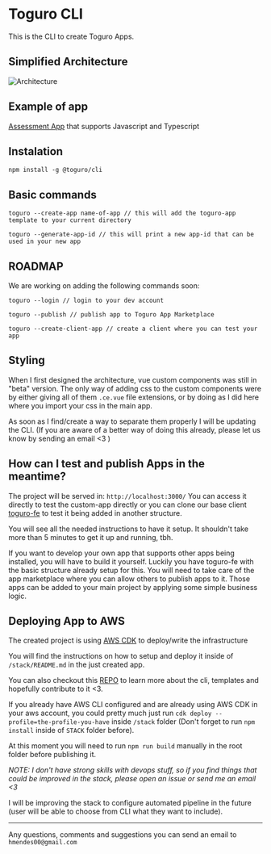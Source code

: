 # Toguro CLI

This is the CLI to create Toguro Apps.

## Simplified Architecture

![Architecture](https://i.ibb.co/BBbZPg4/Untitled-Artwork-5.png)

## Example of app

[Assessment App](https://github.com/hmendes00/assessment-app) that supports Javascript and Typescript

## Instalation

```
npm install -g @toguro/cli
```

## Basic commands

```
toguro --create-app name-of-app // this will add the toguro-app template to your current directory

toguro --generate-app-id // this will print a new app-id that can be used in your new app
```

## ROADMAP

We are working on adding the following commands soon:

```
toguro --login // login to your dev account

toguro --publish // publish app to Toguro App Marketplace

toguro --create-client-app // create a client where you can test your app
```

## Styling

When I first designed the architecture, vue custom components was still in "beta" version.
The only way of adding css to the custom components were by either giving all of them `.ce.vue` file extensions, or by doing as I did here where you import your css in the main app.

As soon as I find/create a way to separate them properly I will be updating the CLI.
(If you are aware of a better way of doing this already, please let us know by sending an email <3 )

## How can I test and publish Apps in the meantime?

The project will be served in: `http://localhost:3000/`
You can access it directly to test the custom-app directly or you can clone our base client [toguro-fe](https://github.com/hmendes00/toguro-fe) to test it being added in another structure.

You will see all the needed instructions to have it setup.
It shouldn't take more than 5 minutes to get it up and running, tbh.

If you want to develop your own app that supports other apps being installed, you will have to build it yourself.
Luckily you have toguro-fe with the basic structure already setup for this. You will need to take care of the app marketplace where you can allow others to publish apps to it. Those apps can be added to your main project by applying some simple business logic.

## Deploying App to AWS

The created project is using [AWS CDK](https://docs.aws.amazon.com/cdk/v2/guide/home.html) to deploy/write the infrastructure

You will find the instructions on how to setup and deploy it inside of `/stack/README.md` in the just created app.

You can also checkout this [REPO](https://github.com/hmendes00/toguro-cli) to learn more about the cli, templates and hopefully contribute to it <3.

If you already have AWS CLI configured and are already using AWS CDK in your aws account, you could pretty much just run
`cdk deploy --profile=the-profile-you-have` inside `/stack` folder (Don't forget to run `npm install` inside of `STACK` folder before).

At this moment you will need to run `npm run build` manually in the root folder before publishing it.

_NOTE: I don't have strong skills with devops stuff, so if you find things that could be improved in the stack, please open an issue or send me an email <3_

I will be improving the stack to configure automated pipeline in the future (user will be able to choose from CLI what they want to include).

---

Any questions, comments and suggestions you can send an email to
`hmendes00@gmail.com`
